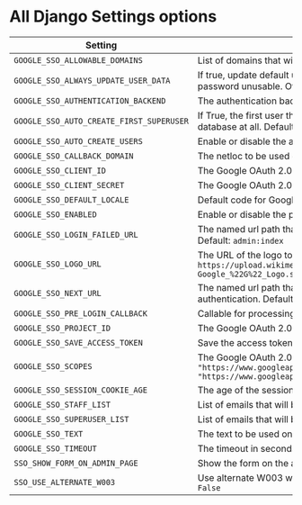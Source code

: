 # All Django Settings options

| Setting                                  | Description                                                                                                                                                                        |
|------------------------------------------|------------------------------------------------------------------------------------------------------------------------------------------------------------------------------------|
| `GOOGLE_SSO_ALLOWABLE_DOMAINS`           | List of domains that will be allowed to create users. Default: `[]`                                                                                                                |
| `GOOGLE_SSO_ALWAYS_UPDATE_USER_DATA`     | If true, update default user info from Google data at every login. This will also make their password unusable. Otherwise, all of this happens only on create. Default: `False`    |
| `GOOGLE_SSO_AUTHENTICATION_BACKEND`      | The authentication backend to use.  Default: `None`                                                                                                                                |
| `GOOGLE_SSO_AUTO_CREATE_FIRST_SUPERUSER` | If True, the first user that logs in will be created as superuser if no superuser exists in the database at all. Default: `False`                                                  |
| `GOOGLE_SSO_AUTO_CREATE_USERS`           | Enable or disable the auto-create users feature. Default: `True`                                                                                                                   |
| `GOOGLE_SSO_CALLBACK_DOMAIN`             | The netloc to be used on Callback URI. Default: `None`                                                                                                                             |
| `GOOGLE_SSO_CLIENT_ID`                   | The Google OAuth 2.0 Web Application Client ID. Default: `None`                                                                                                                    |
| `GOOGLE_SSO_CLIENT_SECRET`               | The Google OAuth 2.0 Web Application Client Secret. Default: `None`                                                                                                                |
| `GOOGLE_SSO_DEFAULT_LOCALE`              | Default code for Google locale. Default: `en`                                                                                                                                      |
| `GOOGLE_SSO_ENABLED`                     | Enable or disable the plugin. Default: `True`                                                                                                                                      |
| `GOOGLE_SSO_LOGIN_FAILED_URL`            | The named url path that the user will be redirected to if an authentication error is encountered. Default: `admin:index`                                                           |
| `GOOGLE_SSO_LOGO_URL`                    | The URL of the logo to be used on the login button. Default: `https://upload.wikimedia.org/wikipedia/commons/thumb/5/53/Google_%22G%22_Logo.svg/512px-Google_%22G%22_Logo.svg.png` |
| `GOOGLE_SSO_NEXT_URL`                    | The named url path that the user will be redirected if there is no next url after successful authentication. Default: `admin:index`                                                |
| `GOOGLE_SSO_PRE_LOGIN_CALLBACK`          | Callable for processing pre-login logic. Default: `django_google_sso.hooks.pre_login_user`                                                                                         |
| `GOOGLE_SSO_PROJECT_ID`                  | The Google OAuth 2.0 Project ID. Default: `None`                                                                                                                                   |
| `GOOGLE_SSO_SAVE_ACCESS_TOKEN`           | Save the access token in the session. Default: `False`                                                                                                                             |
| `GOOGLE_SSO_SCOPES`                      | The Google OAuth 2.0 Scopes. Default: `["openid", "https://www.googleapis.com/auth/userinfo.email", "https://www.googleapis.com/auth/userinfo.profile"]`                           |
| `GOOGLE_SSO_SESSION_COOKIE_AGE`          | The age of the session cookie in seconds. Default: `3600`                                                                                                                          |
| `GOOGLE_SSO_STAFF_LIST`                  | List of emails that will be created as staff. Default: `[]`                                                                                                                        |
| `GOOGLE_SSO_SUPERUSER_LIST`              | List of emails that will be created as superuser. Default: `[]`                                                                                                                    |
| `GOOGLE_SSO_TEXT`                        | The text to be used on the login button. Default: `Sign in with Google`                                                                                                            |
| `GOOGLE_SSO_TIMEOUT`                     | The timeout in seconds for the Google SSO authentication returns info, in minutes. Default: `10`                                                                                   |
| `SSO_SHOW_FORM_ON_ADMIN_PAGE`            | Show the form on the admin page. Default: `True`                                                                                                                                   |
| `SSO_USE_ALTERNATE_W003`                 | Use alternate W003 warning. You need to silence original templates.E003 warning. Default: `False`                                                                                  |
